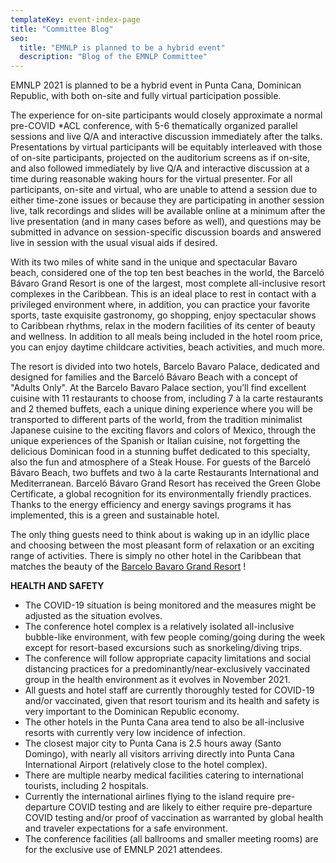 ```yaml
---
templateKey: event-index-page
title: "Committee Blog"
seo:
  title: "EMNLP is planned to be a hybrid event"
  description: "Blog of the EMNLP Committee"
--- 
```


EMNLP 2021 is planned to be a hybrid event in Punta Cana, Dominican Republic, with both on-site and fully virtual participation possible.

The experience for on-site participants would closely approximate a normal pre-COVID *ACL conference, with 5-6 thematically organized parallel sessions and live Q/A and interactive discussion immediately after the talks. Presentations by virtual participants will be equitably interleaved with those of on-site participants, projected on the auditorium screens as if on-site, and also followed immediately by live Q/A and interactive discussion at a time during reasonable waking hours for the virtual presenter.  For all participants, on-site and virtual, who are unable to attend a session due to either time-zone issues or because they are participating in another session live, talk recordings and slides will be available online at a minimum after the live presentation (and in many cases before as well), and questions may be submitted in advance on session-specific discussion boards and answered live in session with the usual visual aids if desired.

With its two miles of white sand in the unique and spectacular Bavaro beach, considered one of the top ten best beaches in the world, the Barceló Bávaro Grand Resort is one of the largest, most complete all-inclusive resort complexes in the Caribbean. This is an ideal place to rest in contact with a privileged environment where, in addition, you can practice your favorite sports, taste exquisite gastronomy, go shopping, enjoy spectacular shows to Caribbean rhythms, relax in the modern facilities of its center of beauty and wellness. In addition to all meals being included in the hotel room price, you can enjoy daytime childcare activities, beach activities, and much more. 

The resort is divided into two hotels, Barcelo Bavaro Palace, dedicated and designed for families and the Barceló Bávaro Beach with a concept of "Adults Only". At the Barcelo Bavaro Palace section, you’ll find excellent cuisine with 11 restaurants to choose from, including 7 à la carte restaurants and 2 themed buffets, each a unique dining experience where you will be transported to different parts of the world, from the tradition minimalist Japanese cuisine to the exciting flavors and colors of Mexico, through the unique experiences of the Spanish or Italian cuisine, not forgetting the delicious Dominican food in a stunning buffet dedicated to this specialty, also the fun and atmosphere of a Steak House. For guests of the Barceló Bávaro Beach, two buffets and two à la carte Restaurants International and Mediterranean. Barceló Bávaro Grand Resort has received the Green Globe Certificate, a global recognition for its environmentally friendly practices. Thanks to the energy efficiency and energy savings programs it has implemented, this is a green and sustainable hotel.

The only thing guests need to think about is waking up in an idyllic place and choosing between the most pleasant form of relaxation or an exciting range of activities. There is simply no other hotel in the Caribbean that matches the beauty of the [Barcelo Bavaro Grand Resort](https://www.dropbox.com/s/u90akx4tx36l93i/Video%20Bavaro%20Complex.mov?dl=0) !

**HEALTH AND SAFETY**
* The COVID-19 situation is being monitored and the measures might be adjusted as the situation evolves.
* The conference hotel complex is a relatively isolated all-inclusive bubble-like environment, with few people coming/going during the week except for resort-based excursions such as snorkeling/diving trips.
* The conference will follow appropriate capacity limitations and social distancing practices for a predominantly/near-exclusively vaccinated group in the health environment as it evolves in November 2021.
* All guests and hotel staff are currently thoroughly tested for COVID-19 and/or vaccinated, given that resort tourism and its health and safety is very important to the Dominican Republic economy.
* The other hotels in the Punta Cana area tend to also be all-inclusive resorts with currently very low incidence of infection.
* The closest major city to Punta Cana is 2.5 hours away (Santo Domingo), with nearly all visitors arriving directly into Punta Cana International Airport (relatively close to the hotel complex).
* There are multiple nearby medical facilities catering to international tourists, including 2 hospitals.
* Currently the international airlines flying to the island require pre-departure COVID testing and are likely to either require pre-departure COVID testing and/or proof of vaccination as warranted by global health and traveler expectations for a safe environment.
* The conference facilities (all ballrooms and smaller meeting rooms) are for the exclusive use of EMNLP 2021 attendees.

